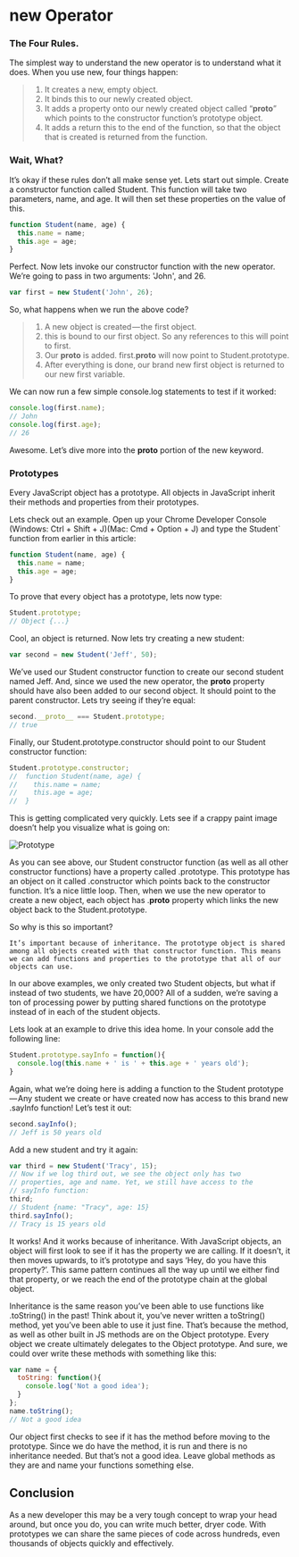 new Operator
==================

### The Four Rules.

The simplest way to understand the new operator is to understand what it does. When you use new, four things happen:
>1. It creates a new, empty object.
>2. It binds this to our newly created object.
>3. It adds a property onto our newly created object called “__proto__” which points to the constructor function’s prototype object.
>4. It adds a return this to the end of the function, so that the object that is created is returned from the function.

### Wait, What?

It’s okay if these rules don’t all make sense yet. Lets start out simple. Create a constructor function called Student. This function will take two parameters, name, and age. It will then set these properties on the value of this.
```javascript
function Student(name, age) {
  this.name = name;
  this.age = age;
}
```
Perfect. Now lets invoke our constructor function with the new operator. We’re going to pass in two arguments: 'John', and 26.
```javascript
var first = new Student('John', 26);
```
So, what happens when we run the above code?
>1. A new object is created — the first object.
>2. this is bound to our first object. So any references to this will point to first.
>3. Our __proto__ is added. first.__proto__ will now point to Student.prototype.
>4. After everything is done, our brand new first object is returned to our new first variable.

We can now run a few simple console.log statements to test if it worked:

```javascript
console.log(first.name);
// John
console.log(first.age);
// 26
```

Awesome. Let’s dive more into the __proto__ portion of the new keyword.

### Prototypes

Every JavaScript object has a prototype. All objects in JavaScript inherit their methods and properties from their prototypes.

Lets check out an example. Open up your Chrome Developer Console (Windows: Ctrl + Shift + J)(Mac: Cmd + Option + J) and type the Student` function from earlier in this article:
```javascript
function Student(name, age) {
  this.name = name;
  this.age = age;
}
```
To prove that every object has a prototype, lets now type:
```javascript
Student.prototype;
// Object {...}
```
Cool, an object is returned. Now lets try creating a new student:
```javascript
var second = new Student('Jeff', 50);
```
We’ve used our Student constructor function to create our second student named Jeff. And, since we used the new operator, the __proto__ property should have also been added to our second object. It should point to the parent constructor. Lets try seeing if they’re equal:
```javascript
second.__proto__ === Student.prototype;
// true
```
Finally, our Student.prototype.constructor should point to our Student constructor function:

```javascript
Student.prototype.constructor;
//  function Student(name, age) {
//    this.name = name;
//    this.age = age;
//  }
```
This is getting complicated very quickly. Lets see if a crappy paint image doesn’t help you visualize what is going on:

![Prototype](https://cdn-images-1.medium.com/max/800/1*RIY6LBqQAbXPzMXMwH5d-Q.png "prototype js")

As you can see above, our Student constructor function (as well as all other constructor functions) have a property called .prototype. This prototype has an object on it called .constructor which points back to the constructor function. It’s a nice little loop. Then, when we use the new operator to create a new object, each object has .__proto__ property which links the new object back to the Student.prototype.

So why is this so important?

```
It’s important because of inheritance. The prototype object is shared among all objects created with that constructor function. This means we can add functions and properties to the prototype that all of our objects can use.
```

In our above examples, we only created two Student objects, but what if instead of two students, we have 20,000? All of a sudden, we’re saving a ton of processing power by putting shared functions on the prototype instead of in each of the student objects.

Lets look at an example to drive this idea home. In your console add the following line:
```javascript
Student.prototype.sayInfo = function(){
  console.log(this.name + ' is ' + this.age + ' years old');
}
```
Again, what we’re doing here is adding a function to the Student prototype — Any student we create or have created now has access to this brand new .sayInfo function! Let’s test it out:
```javascript
second.sayInfo();
// Jeff is 50 years old
```
Add a new student and try it again:
```javascript
var third = new Student('Tracy', 15);
// Now if we log third out, we see the object only has two
// properties, age and name. Yet, we still have access to the
// sayInfo function:
third;
// Student {name: "Tracy", age: 15}
third.sayInfo();
// Tracy is 15 years old
```
It works! And it works because of inheritance. With JavaScript objects, an object will first look to see if it has the property we are calling. If it doesn’t, it then moves upwards, to it’s prototype and says ‘Hey, do you have this property?’. This same pattern continues all the way up until we either find that property, or we reach the end of the prototype chain at the global object.

Inheritance is the same reason you’ve been able to use functions like .toString() in the past! Think about it, you’ve never written a toString() method, yet you’ve been able to use it just fine. That’s because the method, as well as other built in JS methods are on the Object prototype. Every object we create ultimately delegates to the Object prototype. And sure, we could over write these methods with something like this:

```javascript
var name = {
  toString: function(){
    console.log('Not a good idea');
  }
};
name.toString();
// Not a good idea
```

Our object first checks to see if it has the method before moving to the prototype. Since we do have the method, it is run and there is no inheritance needed. But that’s not a good idea. Leave global methods as they are and name your functions something else.


## Conclusion

As a new developer this may be a very tough concept to wrap your head around, but once you do, you can write much better, dryer code. With prototypes we can share the same pieces of code across hundreds, even thousands of objects quickly and effectively.